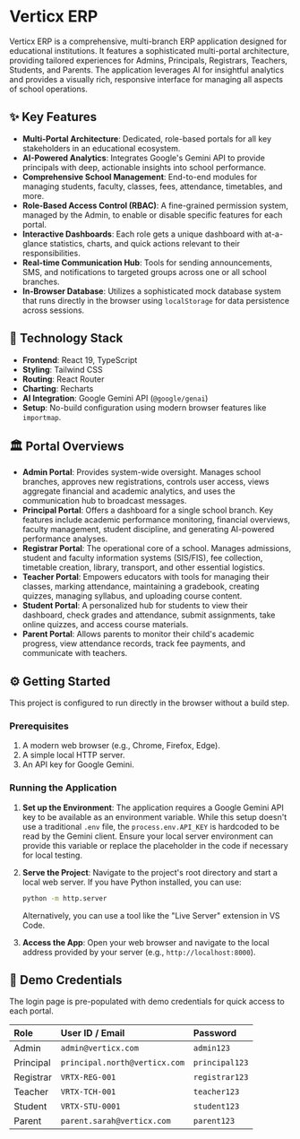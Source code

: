 # Verticx ERP

Verticx ERP is a comprehensive, multi-branch ERP application designed for educational institutions. It features a sophisticated multi-portal architecture, providing tailored experiences for Admins, Principals, Registrars, Teachers, Students, and Parents. The application leverages AI for insightful analytics and provides a visually rich, responsive interface for managing all aspects of school operations.

## ✨ Key Features

- **Multi-Portal Architecture**: Dedicated, role-based portals for all key stakeholders in an educational ecosystem.
- **AI-Powered Analytics**: Integrates Google's Gemini API to provide principals with deep, actionable insights into school performance.
- **Comprehensive School Management**: End-to-end modules for managing students, faculty, classes, fees, attendance, timetables, and more.
- **Role-Based Access Control (RBAC)**: A fine-grained permission system, managed by the Admin, to enable or disable specific features for each portal.
- **Interactive Dashboards**: Each role gets a unique dashboard with at-a-glance statistics, charts, and quick actions relevant to their responsibilities.
- **Real-time Communication Hub**: Tools for sending announcements, SMS, and notifications to targeted groups across one or all school branches.
- **In-Browser Database**: Utilizes a sophisticated mock database system that runs directly in the browser using `localStorage` for data persistence across sessions.

## 🚀 Technology Stack

- **Frontend**: React 19, TypeScript
- **Styling**: Tailwind CSS
- **Routing**: React Router
- **Charting**: Recharts
- **AI Integration**: Google Gemini API (`@google/genai`)
- **Setup**: No-build configuration using modern browser features like `importmap`.

## 🏛️ Portal Overviews

-   **Admin Portal**: Provides system-wide oversight. Manages school branches, approves new registrations, controls user access, views aggregate financial and academic analytics, and uses the communication hub to broadcast messages.
-   **Principal Portal**: Offers a dashboard for a single school branch. Key features include academic performance monitoring, financial overviews, faculty management, student discipline, and generating AI-powered performance analyses.
-   **Registrar Portal**: The operational core of a school. Manages admissions, student and faculty information systems (SIS/FIS), fee collection, timetable creation, library, transport, and other essential logistics.
-   **Teacher Portal**: Empowers educators with tools for managing their classes, marking attendance, maintaining a gradebook, creating quizzes, managing syllabus, and uploading course content.
-   **Student Portal**: A personalized hub for students to view their dashboard, check grades and attendance, submit assignments, take online quizzes, and access course materials.
-   **Parent Portal**: Allows parents to monitor their child's academic progress, view attendance records, track fee payments, and communicate with teachers.

## ⚙️ Getting Started

This project is configured to run directly in the browser without a build step.

### Prerequisites

1.  A modern web browser (e.g., Chrome, Firefox, Edge).
2.  A simple local HTTP server.
3.  An API key for Google Gemini.

### Running the Application

1.  **Set up the Environment**:
    The application requires a Google Gemini API key to be available as an environment variable. While this setup doesn't use a traditional `.env` file, the `process.env.API_KEY` is hardcoded to be read by the Gemini client. Ensure your local server environment can provide this variable or replace the placeholder in the code if necessary for local testing.

2.  **Serve the Project**:
    Navigate to the project's root directory and start a local web server. If you have Python installed, you can use:
    ```bash
    python -m http.server
    ```
    Alternatively, you can use a tool like the "Live Server" extension in VS Code.

3.  **Access the App**:
    Open your web browser and navigate to the local address provided by your server (e.g., `http://localhost:8000`).

## 🔑 Demo Credentials

The login page is pre-populated with demo credentials for quick access to each portal.

| Role      | User ID / Email                | Password       |
| :-------- | :----------------------------- | :------------- |
| Admin     | `admin@verticx.com`            | `admin123`     |
| Principal | `principal.north@verticx.com`  | `principal123` |
| Registrar | `VRTX-REG-001`                 | `registrar123` |
| Teacher   | `VRTX-TCH-001`                 | `teacher123`   |
| Student   | `VRTX-STU-0001`                | `student123`   |
| Parent    | `parent.sarah@verticx.com`     | `parent123`    |